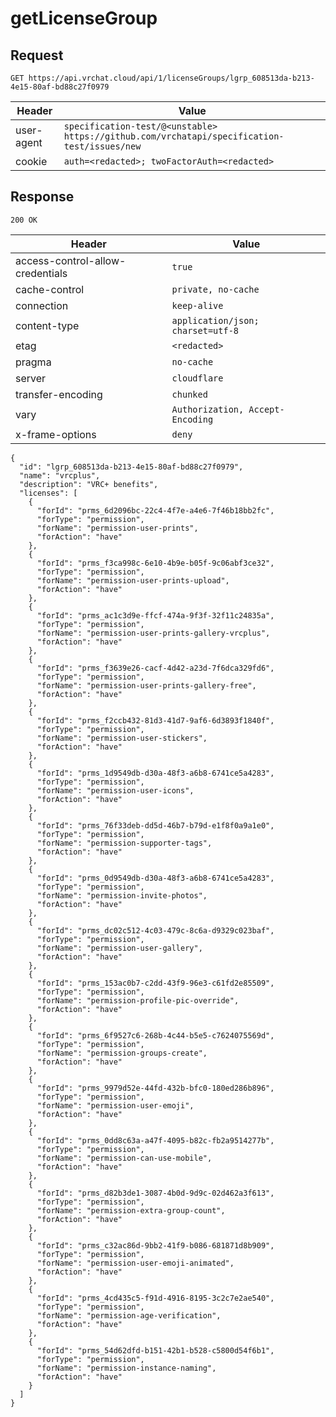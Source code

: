 # getLicenseGroup

## Request
`GET https://api.vrchat.cloud/api/1/licenseGroups/lgrp_608513da-b213-4e15-80af-bd88c27f0979`

| Header | Value |
| ------ | ----- |
| user-agent | `specification-test/@<unstable> https://github.com/vrchatapi/specification-test/issues/new` |
| cookie | `auth=<redacted>; twoFactorAuth=<redacted>` |


## Response
`200 OK`

| Header | Value |
| ------ | ----- |
| access-control-allow-credentials | `true` |
| cache-control | `private, no-cache` |
| connection | `keep-alive` |
| content-type | `application/json; charset=utf-8` |
| etag | `<redacted>` |
| pragma | `no-cache` |
| server | `cloudflare` |
| transfer-encoding | `chunked` |
| vary | `Authorization, Accept-Encoding` |
| x-frame-options | `deny` |

```jsonc
{
  "id": "lgrp_608513da-b213-4e15-80af-bd88c27f0979",
  "name": "vrcplus",
  "description": "VRC+ benefits",
  "licenses": [
    {
      "forId": "prms_6d2096bc-22c4-4f7e-a4e6-7f46b18bb2fc",
      "forType": "permission",
      "forName": "permission-user-prints",
      "forAction": "have"
    },
    {
      "forId": "prms_f3ca998c-6e10-4b9e-b05f-9c06abf3ce32",
      "forType": "permission",
      "forName": "permission-user-prints-upload",
      "forAction": "have"
    },
    {
      "forId": "prms_ac1c3d9e-ffcf-474a-9f3f-32f11c24835a",
      "forType": "permission",
      "forName": "permission-user-prints-gallery-vrcplus",
      "forAction": "have"
    },
    {
      "forId": "prms_f3639e26-cacf-4d42-a23d-7f6dca329fd6",
      "forType": "permission",
      "forName": "permission-user-prints-gallery-free",
      "forAction": "have"
    },
    {
      "forId": "prms_f2ccb432-81d3-41d7-9af6-6d3893f1840f",
      "forType": "permission",
      "forName": "permission-user-stickers",
      "forAction": "have"
    },
    {
      "forId": "prms_1d9549db-d30a-48f3-a6b8-6741ce5a4283",
      "forType": "permission",
      "forName": "permission-user-icons",
      "forAction": "have"
    },
    {
      "forId": "prms_76f33deb-dd5d-46b7-b79d-e1f8f0a9a1e0",
      "forType": "permission",
      "forName": "permission-supporter-tags",
      "forAction": "have"
    },
    {
      "forId": "prms_0d9549db-d30a-48f3-a6b8-6741ce5a4283",
      "forType": "permission",
      "forName": "permission-invite-photos",
      "forAction": "have"
    },
    {
      "forId": "prms_dc02c512-4c03-479c-8c6a-d9329c023baf",
      "forType": "permission",
      "forName": "permission-user-gallery",
      "forAction": "have"
    },
    {
      "forId": "prms_153ac0b7-c2dd-43f9-96e3-c61fd2e85509",
      "forType": "permission",
      "forName": "permission-profile-pic-override",
      "forAction": "have"
    },
    {
      "forId": "prms_6f9527c6-268b-4c44-b5e5-c7624075569d",
      "forType": "permission",
      "forName": "permission-groups-create",
      "forAction": "have"
    },
    {
      "forId": "prms_9979d52e-44fd-432b-bfc0-180ed286b896",
      "forType": "permission",
      "forName": "permission-user-emoji",
      "forAction": "have"
    },
    {
      "forId": "prms_0dd8c63a-a47f-4095-b82c-fb2a9514277b",
      "forType": "permission",
      "forName": "permission-can-use-mobile",
      "forAction": "have"
    },
    {
      "forId": "prms_d82b3de1-3087-4b0d-9d9c-02d462a3f613",
      "forType": "permission",
      "forName": "permission-extra-group-count",
      "forAction": "have"
    },
    {
      "forId": "prms_c32ac86d-9bb2-41f9-b086-681871d8b909",
      "forType": "permission",
      "forName": "permission-user-emoji-animated",
      "forAction": "have"
    },
    {
      "forId": "prms_4cd435c5-f91d-4916-8195-3c2c7e2ae540",
      "forType": "permission",
      "forName": "permission-age-verification",
      "forAction": "have"
    },
    {
      "forId": "prms_54d62dfd-b151-42b1-b528-c5800d54f6b1",
      "forType": "permission",
      "forName": "permission-instance-naming",
      "forAction": "have"
    }
  ]
}
```
